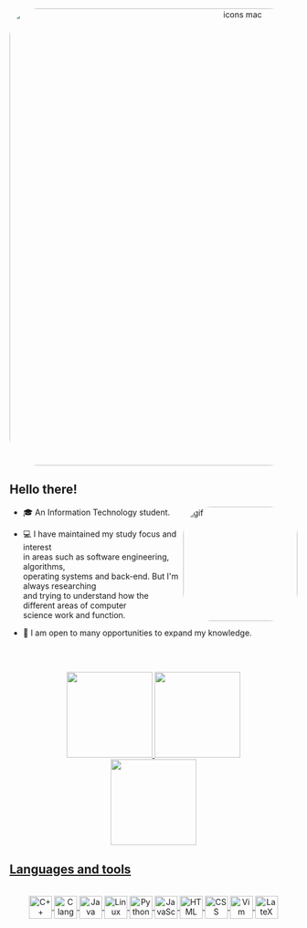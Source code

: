 <div align="center">
  <img align="center" alt="icons mac" width="800" style="border-radius:50px;" src="https://www.creads.com/wp-content/uploads/2021/05/header-4-2.jpg">
</div> 

## Hello there!

<img align="right" alt="gif" height="200" style="border-radius:50px;" src="https://cdn.dribbble.com/users/102974/screenshots/1974070/media/52c444f0346954a393ac94ca4c0b9016.gif">

- 🎓 An Information Technology student. <br> 

- 💻 I have maintained my study focus and interest <br>
in areas such as software engineering, algorithms, <br>
operating systems and back-end. But I'm always researching <br>
and trying to understand how the different areas of computer <br>
science work and function. <br>

- 🧠 I am open to many opportunities to expand my knowledge.

<br>


##

<div align="center">
  <a href="https://github.com/ciceropaulino">
  <img height="150em" src="https://github-readme-stats.vercel.app/api?username=ciceropaulino&show_icons=true&theme=tokyonight&include_all_commits=true&count_private=true"/>
  <img height="150em" src="http://github-readme-streak-stats.herokuapp.com?user=ciceropaulino&theme=tokyonight"/>
</div>
<div align="center">
  <img height="150em" src="https://github-readme-stats.vercel.app/api/top-langs/?username=ciceropaulino&&layout=compact&langs_count=7&theme=tokyonight"/>
</div>

 ## Languages and tools
  
<div align="center" style="display: inline_block"><br>
  <img align="center" alt="C++" height="40" width="40" src="https://cdn.jsdelivr.net/gh/devicons/devicon/icons/cplusplus/cplusplus-plain.svg">
  <img align="center" alt="C language" height="40" width="40" src="https://cdn.jsdelivr.net/gh/devicons/devicon/icons/c/c-plain.svg">
  <img align="center" alt="Java" height="40" width="40" src="https://cdn.jsdelivr.net/gh/devicons/devicon/icons/java/java-original.svg" />
  <img align="center" alt="Linux" height="40" width="40" src="https://cdn.jsdelivr.net/gh/devicons/devicon/icons/linux/linux-plain.svg">
  <img align="center" alt="Python" height="40" width="40" src="https://cdn.jsdelivr.net/gh/devicons/devicon/icons/python/python-plain.svg">
  <img align="center" alt="JavaScript" height="40" width="40" src="https://cdn.jsdelivr.net/gh/devicons/devicon/icons/javascript/javascript-plain.svg">
  <img align="center" alt="HTML" height="40" width="40" src="https://cdn.jsdelivr.net/gh/devicons/devicon/icons/html5/html5-plain.svg">
  <img align="center" alt="CSS" height="40" width="40" src="https://cdn.jsdelivr.net/gh/devicons/devicon/icons/css3/css3-plain.svg">
  <img align="center" alt="Vim" height="40" width="40" src="https://cdn.jsdelivr.net/gh/devicons/devicon/icons/vim/vim-plain.svg">
  <img align="center" alt="LateX" height="40" width="40" src="https://cdn.jsdelivr.net/gh/devicons/devicon/icons/latex/latex-original.svg">
</div>

##

